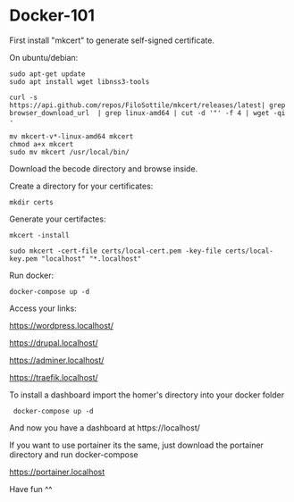 # Docker-101

First install "mkcert" to generate self-signed certificate.

On ubuntu/debian:
```
sudo apt-get update
sudo apt install wget libnss3-tools

curl -s https://api.github.com/repos/FiloSottile/mkcert/releases/latest| grep browser_download_url  | grep linux-amd64 | cut -d '"' -f 4 | wget -qi -

mv mkcert-v*-linux-amd64 mkcert
chmod a+x mkcert
sudo mv mkcert /usr/local/bin/
```

Download the becode directory and browse inside.

Create a directory for your certificates:
```
mkdir certs
```
Generate your certifactes:
```
mkcert -install 

sudo mkcert -cert-file certs/local-cert.pem -key-file certs/local-key.pem "localhost" "*.localhost"
```
Run docker:
```
docker-compose up -d 
```
Access your links:
  
https://wordpress.localhost/

https://drupal.localhost/

https://adminer.localhost/ 

https://traefik.localhost/

To install a dashboard import the homer's directory into your docker folder
```
 docker-compose up -d 
```  
 And now you have a dashboard at https://localhost/
 
 If you want to use portainer its the same, just download the portainer directory and run docker-compose
 
 https://portainer.localhost
 
Have fun ^^
